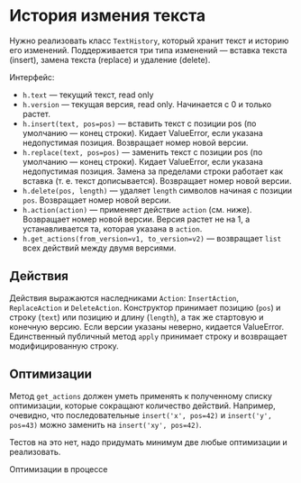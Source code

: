 История измения текста
======================

Нужно реализовать класс `TextHistory`, который хранит текст и историю его изменений.
Поддерживается три типа изменений — вставка текста (insert),
замена текста (replace) и удаление (delete).

Интерфейс:
* `h.text` — текущий текст, read only
* `h.version` — текущая версия, read only. Начинается с 0 и только растет.
* `h.insert(text, pos=pos)` — вставить текст с позиции pos (по умолчанию — конец строки).
Кидает ValueError, если указана недопустимая позиция. Возвращает номер новой версии.
* `h.replace(text, pos=pos)` — заменить текст с позиции pos (по умолчанию — конец строки).
Кидает ValueError, если указана недопустимая позиция. Замена за пределами строки работает как 
вставка (т. е. текст дописывается). Возвращает номер новой версии.
* `h.delete(pos, length)` — удаляет `length` символов начиная с позиции `pos`.
Возвращает номер новой версии.
* `h.action(action)` — применяет действие `action` (см. ниже). Возвращает номер новой версии.
Версия растет не на 1, а устанавливается та, которая указана в `action`.
* `h.get_actions(from_version=v1, to_version=v2)` — возвращает `list` всех действий
между двумя версиями.

Действия
--------

Действия выражаются наследниками `Action`: `InsertAction`, `ReplaceAction` и `DeleteAction`.
Конструктор принимает позицию (`pos`) и строку (`text`) или позицию и длину (`length`),
а так же стартовую и конечную версию.
Если версии указаны неверно, кидается ValueError. 
Единственный публичный метод `apply` принимает строку и возвращает модифицированную строку.


Оптимизации
-----------

Метод `get_actions` должен уметь применять к полученному списку оптимизации, которые 
сокращают количество действий. Например, очевидно, что последовательные `insert('x', pos=42)`
и `insert('y', pos=43)` можно заменить на `insert('xy', pos=42)`.

Тестов на это нет, надо придумать минимум две любые оптимизации и реализовать.

Оптимизации в процессе